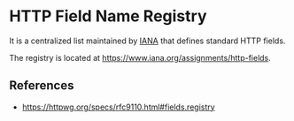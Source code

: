 # HTTP Field Name Registry

It is a centralized list maintained by [IANA](iana/iana) that defines standard HTTP fields.

The registry is located at https://www.iana.org/assignments/http-fields.

## References

- https://httpwg.org/specs/rfc9110.html#fields.registry
